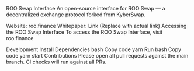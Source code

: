 ROO Swap Interface
An open-source interface for ROO Swap — a decentralized exchange protocol forked from KyberSwap.

Website: roo.finance
Whitepaper: Link (Replace with actual link)
Accessing the ROO Swap Interface
To access the ROO Swap Interface, visit roo.finance

Development
Install Dependencies
bash
Copy code
yarn
Run
bash
Copy code
yarn start
Contributions
Please open all pull requests against the main branch.
CI checks will run against all PRs.

